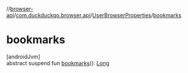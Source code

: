 //[browser-api](../../../index.md)/[com.duckduckgo.browser.api](../index.md)/[UserBrowserProperties](index.md)/[bookmarks](bookmarks.md)

# bookmarks

[androidJvm]\
abstract suspend fun [bookmarks](bookmarks.md)(): [Long](https://kotlinlang.org/api/latest/jvm/stdlib/kotlin/-long/index.html)
